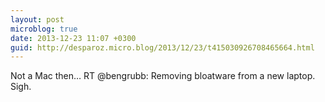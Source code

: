 ```yaml
---
layout: post
microblog: true
date: 2013-12-23 11:07 +0300
guid: http://desparoz.micro.blog/2013/12/23/t415030926708465664.html
---
```

Not a Mac then… RT @bengrubb: Removing bloatware from a new laptop. Sigh.
